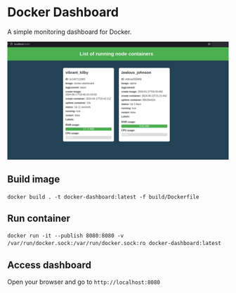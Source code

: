 # Docker Dashboard

A simple monitoring dashboard for Docker.

![Example Dashboard](./images/docker-dashboard.png)

## Build image


```docker build . -t docker-dashboard:latest -f build/Dockerfile```

## Run container

```docker run -it --publish 8080:8080 -v /var/run/docker.sock:/var/run/docker.sock:ro docker-dashboard:latest```

## Access dashboard

Open your browser and go to `http://localhost:8080`

